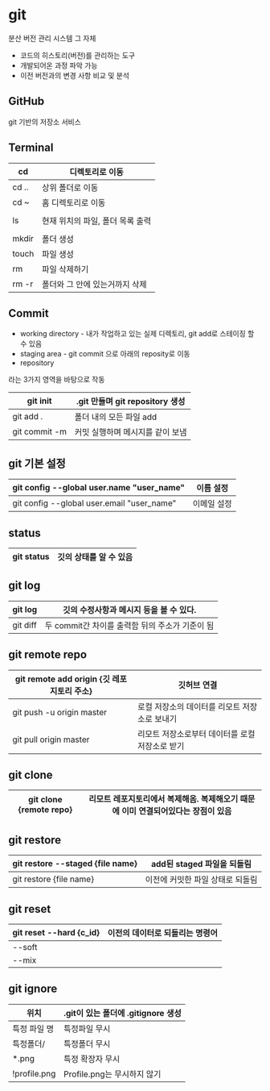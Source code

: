 # git

분산 버전 관리 시스템 그 자체

- 코드의 히스토리(버전)를 관리하는 도구
- 개발되어온 과정 파악 가능
- 이전 버전과의 변경 사항 비교 및 분석



## GitHub

git 기반의 저장소 서비스



## Terminal

| cd    | 디렉토리로 이동                  |
| ----- | -------------------------------- |
| cd .. | 상위 폴더로 이동                 |
| cd ~  | 홈 디렉토리로 이동               |
|       |                                  |
| ls    | 현재 위치의 파일, 폴더 목록 출력 |
|       |                                  |
| mkdir | 폴더 생성                        |
| touch | 파일 생성                        |
| rm    | 파일 삭제하기                    |
| rm -r | 폴더와 그 안에 있는거까지 삭제   |



## Commit

- working directory - 내가 작업하고 있는 실제 디렉토리, git add로 스테이징 할 수 있음
- staging area - git commit 으로 아래의 reposity로 이동
- repository

라는 3가지 영역을 바탕으로 작동

| git init      | .git 만들며 git repository 생성  |
| ------------- | -------------------------------- |
| git add .     | 폴더 내의 모든 파일 add          |
| git commit -m | 커밋 실행하며 메시지를 같이 보냄 |



## git 기본 설정

| git config --global user.name "user_name"  | 이름 설정   |
| ------------------------------------------ | ----------- |
| git config --global user.email "user_name" | 이메일 설정 |



## status

| git status | 깃의 상태를 알 수 있음 |
| ---------- | ---------------------- |



## git log

| git log  | 깃의 수정사항과 메시지 등을 볼 수 있다.         |
| -------- | ----------------------------------------------- |
| git diff | 두 commit간 차이를 출력함 뒤의 주소가 기준이 됨 |



## git remote repo

| git remote add origin {깃 레포지토리 주소} | 깃허브 연결                                     |
| ------------------------------------------ | ----------------------------------------------- |
| git push -u origin master                  | 로컬 저장소의 데이터를 리모트 저장소로 보내기   |
| git pull origin master                     | 리모트 저장소로부터 데이터를 로컬 저장소로 받기 |



## git clone

| git clone {remote repo} | 리모트 레포지토리에서 복제해옴. 복제해오기 때문에 이미 연결되어있다는 장점이 있음 |
| ----------------------- | ------------------------------------------------------------ |



## git restore

| git restore --staged {file name} | add된 staged 파일을 되돌림       |
| -------------------------------- | -------------------------------- |
| git restore {file name}          | 이전에 커밋한 파일 상태로 되돌림 |



## git reset

| git reset --hard {c_id} | 이전의 데이터로 되돌리는 명령어 |
| ----------------------- | ------------------------------- |
| --soft                  |                                 |
| --mix                   |                                 |



## git ignore

| 위치         | .git이 있는 폴더에 .gitignore 생성 |
| ------------ | ---------------------------------- |
| 특정 파일 명 | 특정파일 무시                      |
| 특정폴더/    | 특정폴더 무시                      |
| *.png        | 특정 확장자 무시                   |
| !profile.png | Profile.png는 무시하지 않기        |
